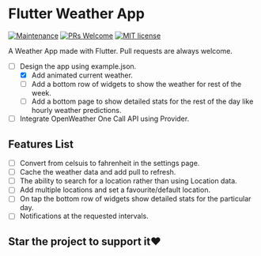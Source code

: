 # Flutter Weather App

[![Maintenance](https://img.shields.io/badge/Maintained%3F-yes-green.svg)](https://GitHub.com/thisis-dc4/Flutter-Weather-App/graphs/commit-activity) [![PRs Welcome](https://img.shields.io/badge/PRs-welcome-brightgreen.svg?style=flat-square)](http://makeapullrequest.com) [![MIT license](https://img.shields.io/badge/License-MIT-blue.svg)](https://lbesson.mit-license.org/)

A Weather App made with Flutter. Pull requests are always welcome.

* [ ] Design the app using example.json.
  * [X] Add animated current weather.
  * [ ] Add a bottom row of widgets to show the weather for rest of the week.
  * [ ] Add a bottom page to show detailed stats for the rest of the day like hourly weather predictions.
* [ ] Integrate OpenWeather One Call API using Provider.

## Features List

* [ ] Convert from celsuis to fahrenheit in the settings page.
* [ ] Cache the weather data and add pull to refresh.
* [ ] The ability to search for a location rather than using Location data.
* [ ] Add multiple locations and set a favourite/default location.
* [ ] On tap the bottom row of widgets show detailed stats for the particular day.
* [ ] Notifications at the requested intervals.

## Star the project to support it❤️
